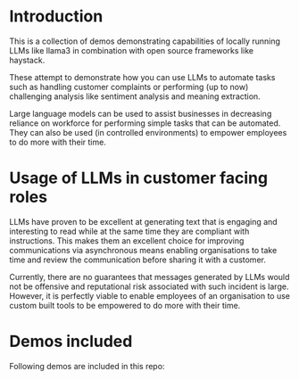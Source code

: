 # Introduction

This is a collection of demos demonstrating capabilities of locally running LLMs like llama3 in combination with open source frameworks like haystack.

These attempt to demonstrate how you can use LLMs to automate tasks such as handling customer complaints or performing (up to now) challenging analysis like sentiment analysis and meaning extraction.

Large language models can be used to assist businesses in decreasing reliance on workforce for performing simple tasks that can be automated. They can also be used (in controlled environments) to empower employees to do more with their time.

# Usage of LLMs in customer facing roles

LLMs have proven to be excellent at generating text that is engaging and interesting to read while at the same time they are compliant with instructions. This makes them an excellent choice for improving communications via asynchronous means enabling organisations to take time and review the communication before sharing it with a customer.

Currently, there are no guarantees that messages generated by LLMs would not be offensive and reputational risk associated with such incident is large. However, it is perfectly viable to enable employees of an organisation to use custom built tools to be empowered to do more with their time.

# Demos included

Following demos are included in this repo:
